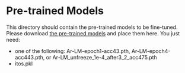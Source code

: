 # Pre-trained Models

This directory should contain the pre-trained models to be fine-tuned. Please download [the pre-trained models](https://mailaub-my.sharepoint.com/:f:/g/personal/oae15_mail_aub_edu/EnjIE6OvK_xOppxyWoSl0HEBtaf3UDEYrO9gBcmGiPUeKw?e=QVoNBo) and place them here. You just need:

  - one of the following: Ar-LM-epoch1-acc43.pth, Ar-LM-epoch4-acc443.pth, or Ar-LM_unfreeze_1e-4_after3_2_acc475.pth
  - itos.pkl

